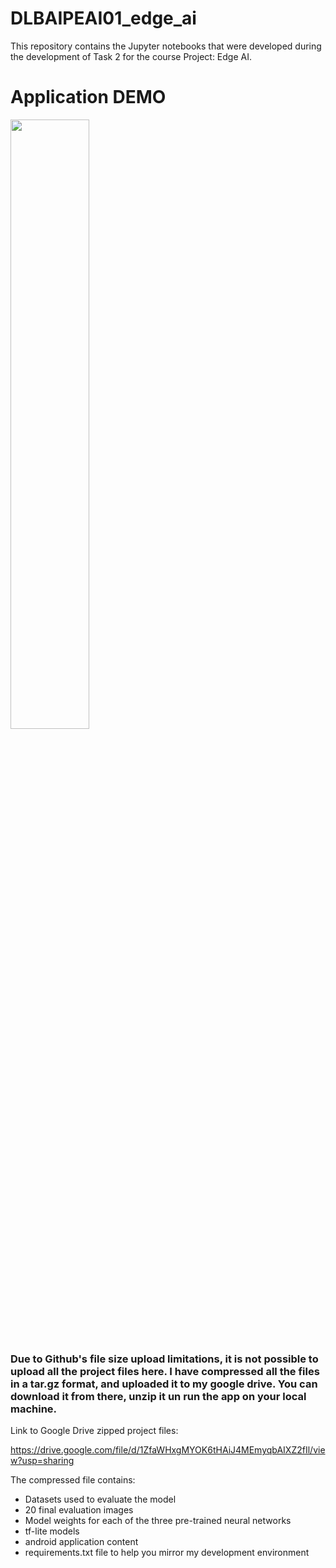 # DLBAIPEAI01_edge_ai
This repository contains the Jupyter notebooks that were developed during the development of Task 2 for the course Project: Edge AI.

# Application DEMO
[<img src="https://i.ytimg.com/vi/W6xsKZ0PbUg/maxresdefault.jpg" width="50%">](https://www.youtube.com/watch?v=W6xsKZ0PbUg&ab_channel=HugoAlbuquerque "Demo video")

### Due to Github's file size upload limitations, it is not possible to upload all the project files here. I have compressed all the files in a tar.gz format, and uploaded it to my google drive. You can download it from there, unzip it un run the app on your local machine.
Link to Google Drive zipped project files:

https://drive.google.com/file/d/1ZfaWHxgMYOK6tHAiJ4MEmyqbAIXZ2fIl/view?usp=sharing

The compressed file contains:
 - Datasets used to evaluate the model
 - 20 final evaluation images
 - Model weights for each of the three pre-trained neural networks
 - tf-lite models
 - android application content
 - requirements.txt file to help you mirror my development environment
